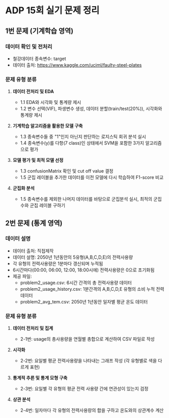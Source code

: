 # ADP 15회 실기 문제 정리

## 1번 문제 (기계학습 영역)

### 데이터 확인 및 전처리
- 철강데이터 종속변수: target
- 데이터 출처: https://www.kaggle.com/uciml/faulty-steel-plates

### 문제 유형 분류
1. **데이터 전처리 및 EDA**
   - 1.1 EDA와 시각화 및 통계량 제시
   - 1.2 변수 선택(VIF), 파생변수 생성, 데이터 분할(train/test(20%)), 시각화와 통계량 제시

2. **기계학습 알고리즘을 활용한 모델 구축**
   - 1.3 종속변수들 중 "1"인지 아닌지 판단하는 로지스틱 회귀 분석 실시
   - 1.4 종속변수(y)를 다항(7 class)인 상태에서 SVM을 포함한 3가지 알고리즘으로 평가

3. **모델 평가 및 최적 모델 선정**
   - 1.3 confusionMatrix 확인 및 cut off value 결정
   - 1.5 군집 레이블을 추가한 데이터를 이전 모델에 다시 학습하여 F1-score 비교

4. **군집화 분석**
   - 1.5 종속변수를 제외한 나머지 데이터를 바탕으로 군집분석 실시, 최적의 군집수와 군집 레이블 구하기

## 2번 문제 (통계 영역)

### 데이터 설명
- 데이터 출처: 직접제작
- 데이터 설명: 2050년 1년동안의 5유형(A,B,C,D,E)의 전력사용량
- 각 유형의 전력사용량은 1분마다 갱신되며 누적됨
- 6시간마다(00:00, 06:00, 12:00, 18:00시에) 전력사용량은 0으로 초기화됨
- 제공 파일:
  - problem2_usage.csv: 6시간 간격의 총 전력사용량 데이터
  - problem2_usage_history.csv: 1분간격의 A,B,C,D,E 유형의 소비 누적 전력 데이터
  - problem2_avg_tem.csv: 2050년 1년동안 일자별 평균 온도 데이터

### 문제 유형 분류
1. **데이터 전처리 및 집계**
   - 2-1번: usage의 총사용량을 연월별 총합으로 계산하여 CSV 파일로 작성

2. **시각화**
   - 2-2번: 요일별 평균 전력사용량을 나타내는 그래프 작성 (각 유형별로 색을 다르게 표현)

3. **통계적 추론 및 통계 모형 구축**
   - 2-3번: 요일별 각 유형의 평균 전력 사용량 간에 연관성이 있는지 검정

4. **상관 분석**
   - 2-4번: 일자마다 각 유형의 전력사용량의 합을 구하고 온도와의 상관계수 계산
